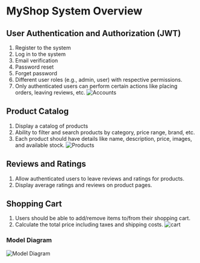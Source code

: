 # MyShop System Overview

## User Authentication and Authorization (JWT)
1. Register to the system
2. Log in to the system
3. Email verification
4. Password reset
5. Forget password
6. Different user roles (e.g., admin, user) with respective permissions.
7. Only authenticated users can perform certain actions like placing orders, leaving reviews, etc.
  ![Accounts](https://github.com/fazlerabbi2248/MY_Shop/blob/master/accounts.PNG)

## Product Catalog
1. Display a catalog of products
2. Ability to filter and search products by category, price range, brand, etc.
3. Each product should have details like name, description, price, images, and available stock.
   ![Products](https://github.com/fazlerabbi2248/MY_Shop/blob/master/product.PNG)

## Reviews and Ratings
1. Allow authenticated users to leave reviews and ratings for products.
2. Display average ratings and reviews on product pages.

## Shopping Cart
1. Users should be able to add/remove items to/from their shopping cart.
2. Calculate the total price including taxes and shipping costs.
    ![cart](https://github.com/fazlerabbi2248/MY_Shop/blob/master/cart.PNG)

### Model Diagram

![Model Diagram](https://github.com/fazlerabbi2248/MY_Shop/blob/master/model.PNG)
